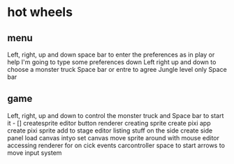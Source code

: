 # hot wheels

## menu
Left, right, up and down space bar to enter the preferences as in play or help
I'm going to type some preferences down
Left right up and down to choose a monster truck Space bar or entre to agree
Jungle level only Space bar
## game
Left, right, up and down to control the monster truck and Space bar to start it
	- [] createsprite
		editor button
		renderer creating sprite
				create pixi app
				create pixi sprite
				add to stage
		editor listing stuff on the side
			create side panel
			load canvas intyo set canvas
	move sprite around with mouse
		editor accessing renderer for on cick events
	carcontroller
		space to start
		arrows to move
			input system
		
